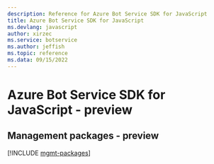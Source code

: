 ```yaml
---
description: Reference for Azure Bot Service SDK for JavaScript
title: Azure Bot Service SDK for JavaScript
ms.devlang: javascript
author: xirzec
ms.service: botservice
ms.author: jeffish
ms.topic: reference
ms.data: 09/15/2022
---
```

# Azure Bot Service SDK for JavaScript - preview

## Management packages - preview
[!INCLUDE [mgmt-packages](bot-service-mgmt-index.md)]